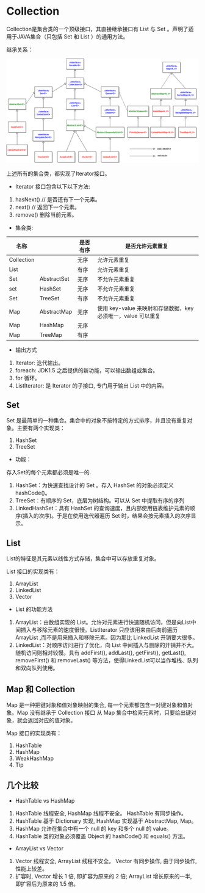 # Collection

Collection是集合类的一个顶级接口，其直接继承接口有 List 与 Set 。声明了适用于JAVA集合（只包括 Set 和 List ）的通用方法。

继承关系：

![collection](../imgs/collection-diagram.png)

上述所有的集合类，都实现了Iterator接口。

- Iterator 接口包含以下以下方法:

1. hasNext()    // 是否还有下一个元素。
2. next()   // 返回下一个元素。
3. remove() 删除当前元素。

- 集合类:

名称 |  | 是否有序 | 是否允许元素重复  
---|---|---|---  
Collection |  | 无序 | 允许元素重复  
List |  | 有序 | 允许元素重复  
Set | AbstractSet | 无序 | 不允许元素重复  
set | HashSet | 无序 | 不允许元素重复  
Set | TreeSet | 有序 | 不允许元素重复  
Map | AbstractMap | 无序 |使用 key-value 来映射和存储数据，key 必须唯一，value 可以重复
Map | HashMap | 无序 |  
Map | TreeMap | 有序 |  

- 输出方式  

1. Iterator: 迭代输出。  
2. foreach: JDK1.5 之后提供的新功能，可以输出数组或集合。
3. for 循环。  
4. ListIterator: 是 Iterator 的子接口, 专门用于输出 List 中的内容。

## Set

Set 是最简单的一种集合。集合中的对象不按特定的方式排序，并且没有重复对象。主要有两个实现类：

1. HashSet
2. TreeSet

- 功能： 

存入Set的每个元素都必须是唯一的.

1. HashSet：为快速查找设计的 Set 。存入 HashSet 的对象必须定义 hashCode()。
2. TreeSet：有顺序的 Set，底层为树结构。可以从 Set 中提取有序的序列
3. LinkedHashSet：具有 HashSet 的查询速度，且内部使用链表维护元素的顺序(插入的次序)。于是在使用迭代器遍历 Set 时，结果会按元素插入的次序显示。

## List

List的特征是其元素以线性方式存储，集合中可以存放重复对象。  

List 接口的实现类有：  

1. ArrayList
2. LinkedList
3. Vector

- List 的功能方法

1. ArrayList：由数组实现的 List。允许对元素进行快速随机访问，但是向List中间插入与移除元素的速度很慢。ListIterator 只应该用来由后向前遍历 ArrayList ,而不是用来插入和移除元素。因为那比 LinkedList 开销要大很多。 
2. LinkedList：对顺序访问进行了优化，向 List 中间插入与删除的开销并不大。随机访问则相对较慢。具有 addFirst(), addLast(), getFirst(), getLast(), removeFirst() 和 removeLast() 等方法，使得LinkedList可以当作堆栈、队列和双向队列使用。

## Map 和 Collection

Map 是一种把键对象和值对象映射的集合, 每一个元素都包含一对键对象和值对象。Map 没有继承于 Collection 接口 从 Map 集合中检索元素时，只要给出键对象，就会返回对应的值对象。 

Map 接口的实现类有：

1. HashTable
2. HashMap
3. WeakHashMap
4. Tip

## 几个比较

- HashTable vs HashMap

1. HashTable 线程安全, HashMap 线程不安全。 HashTable 有同步操作。
2. HashTable 基于 Dictionary 实现, HashMap 实现基于 AbstractMap, Map。
3. HashMap 允许在集合中有一个 null 的 key 和多个 null 的 value。
4. HashTable 类的对象必须覆盖 Object 的 hashCode() 和 equals() 方法。

- ArrayList vs Vector

1. Vector 线程安全, ArrayList 线程不安全。 Vector 有同步操作, 由于同步操作, 性能上较差。
2. 扩容时, Vector 增长 1 倍, 即扩容为原来的 2 倍; ArrayList 增长原来的一半, 即扩容后为原来的 1.5 倍。

